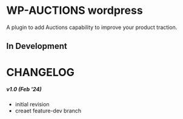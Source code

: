 # WP-AUCTIONS wordpress

A plugin to add Auctions capability to improve your product traction.

## In Development

# CHANGELOG

##### v1.0 (Feb '24)
* initial revision
* creaet feature-dev branch